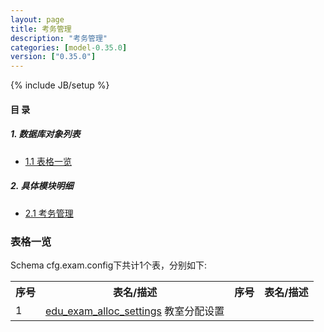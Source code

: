 ```yaml
---
layout: page
title: 考务管理 
description: "考务管理"
categories: [model-0.35.0]
version: ["0.35.0"]
---
```

{% include JB/setup %}

#### 目 录

##### 1. 数据库对象列表
  * [1.1 表格一览](index.html#表格一览)

##### 2. 具体模块明细
* [2.1 考务管理](/model/cfg/exam.config/all.html)

### 表格一览
Schema cfg.exam.config下共计1个表，分别如下:

<table class="table table-bordered table-striped table-condensed">
  <tr>
    <th class="info_header text-center">序号</th>
    <th class="info_header">表名/描述</th>
    <th class="info_header text-center">序号</th>
    <th class="info_header">表名/描述</th>
  </tr>
  <tr>
    <td>1</td>
    <td><a href="/model/cfg/exam.config/all.html#表格-edu_exam_alloc_settings-教室分配设置">edu_exam_alloc_settings</a> 教室分配设置</td>
    <td></td>
    <td></td>
  </tr>
</table>


